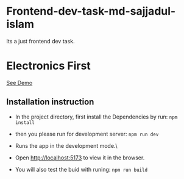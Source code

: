 # Frontend-dev-task-md-sajjadul-islam

Its a just frontend dev task.

# Electronics First

[See Demo](https://electronic-first-frontend-dev-task.netlify.app/)

## Installation instruction

- In the project directory, first install the Dependencies by run: `npm install`

- then you please run for development server: `npm run dev`

- Runs the app in the development mode.\
- Open [http://localhost:5173](http://localhost:5173) to view it in the browser.

- You will also test the buid with runing: `npm run build`
